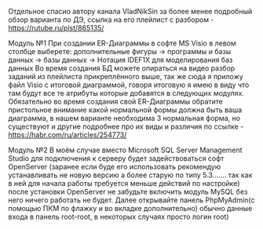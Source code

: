 Отдельное спасио автору канала VladNikSin за более менее подробный обзор варианта по ДЭ, ссылка на его плейлист с разбором - https://rutube.ru/plst/865135/

Модуль №1
При создании ER-Диаграммы в софте MS Visio в левом столбце выберете: дополнительные фигуры -> программы и базы данных -> базы данных -> Нотация IDEF1X для моделирования баз данных
Во время создания БД можете опираться на видео разбор заданий из плейлиста прикреплённого выше, так же сюда я приложу файл Visio с итоговой диаграммой, говоря итоговую я имею в виду что там будут все те атрибуты которые добавятся в следующих модулях.
Обязательно во время создания свой ER-Диаграммы обратите пристольное внимание какой нормальной формы должна быть ваша диаграмма, в нашем варианте необходима 3 нормальная форма, но существуют и другие подробнее про их виды и различия по ссылке - https://habr.com/ru/articles/254773/

Модуль №2
В моём случае вместо Microsoft SQL Server Management Studio для подключения к серверу будет задействоваться софт OpenServer (заранее если буде его использовать рекомендую устанавливать не новую версию а более старую по типу 5.3....... так как в ней для начала работы 
требуется меньше действий по настройке) после установки OpenServer не забудьте включить модуль MySQL без него ничего работать не будет. Далее открывайте панель PhpMyAdmin(с помощью ПКМ по флажку и во вкладке дополнительно) обычно данные входа в панель root-root, в некоторых случаях просто логин root)
